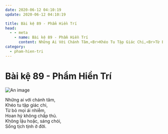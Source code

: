 ```yaml
---
date: 2020-06-12 04:10:19
update: 2020-06-12 04:10:19

title: Bài kệ 89 - Phẩm Hiền Trí
head:
  - - meta
    - name: Bài kệ 89 - Phẩm Hiền Trí
      content: Những Ai Với Chánh Tâm,<Br>Khéo Tu Tập Giác Chi,<Br>Từ Bỏ Mọi Ái Nhiễm,<Br>Hoan Hỷ Không Chấp Thủ.<Br>Không Lậu Hoặc, Sáng Chói,<Br>Sống Tịch Tịnh Ở Đời.<Br>
category:
  - pham-hien-tri
---
```


# Bài kệ 89 - Phẩm Hiền Trí

![An image](/img/pham-hien-tri/pham-hien-tri-089.jpg)

Những ai với chánh tâm,<br>Khéo tu tập giác chi,<br>Từ bỏ mọi ái nhiễm,<br>Hoan hỷ không chấp thủ.<br>Không lậu hoặc, sáng chói,<br>Sống tịch tịnh ở đời.<br>
